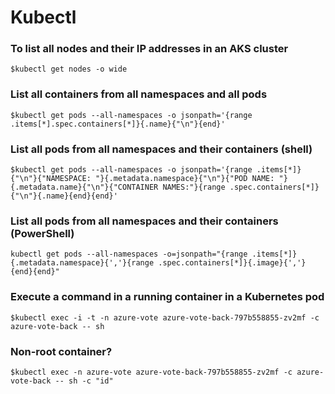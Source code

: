 #  Kubectl

### To list all nodes and their IP addresses in an AKS cluster

    $kubectl get nodes -o wide

### List all containers from all namespaces and all pods 

    $kubectl get pods --all-namespaces -o jsonpath='{range .items[*].spec.containers[*]}{.name}{"\n"}{end}'
 
### List all pods from all namespaces and their containers (shell)

    $kubectl get pods --all-namespaces -o jsonpath='{range .items[*]}{"\n"}{"NAMESPACE: "}{.metadata.namespace}{"\n"}{"POD NAME: "}{.metadata.name}{"\n"}{"CONTAINER NAMES:"}{range .spec.containers[*]}{"\n"}{.name}{end}{end}'

### List all pods from all namespaces and their containers (PowerShell)

    kubectl get pods --all-namespaces -o=jsonpath="{range .items[*]}{.metadata.namespace}{','}{range .spec.containers[*]}{.image}{','}{end}{end}"
    
### Execute a command in a running container in a Kubernetes pod

    $kubectl exec -i -t -n azure-vote azure-vote-back-797b558855-zv2mf -c azure-vote-back -- sh

### Non-root container?

    $kubectl exec -n azure-vote azure-vote-back-797b558855-zv2mf -c azure-vote-back -- sh -c "id"
